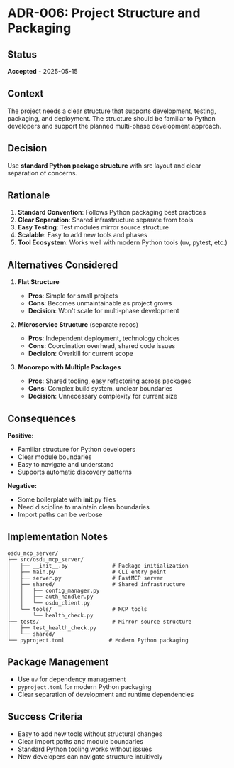 # ADR-006: Project Structure and Packaging

## Status
**Accepted** - 2025-05-15

## Context
The project needs a clear structure that supports development, testing, packaging, and deployment. The structure should be familiar to Python developers and support the planned multi-phase development approach.

## Decision
Use **standard Python package structure** with src layout and clear separation of concerns.

## Rationale
1. **Standard Convention**: Follows Python packaging best practices
2. **Clear Separation**: Shared infrastructure separate from tools
3. **Easy Testing**: Test modules mirror source structure
4. **Scalable**: Easy to add new tools and phases
5. **Tool Ecosystem**: Works well with modern Python tools (uv, pytest, etc.)

## Alternatives Considered
1. **Flat Structure**
   - **Pros**: Simple for small projects
   - **Cons**: Becomes unmaintainable as project grows
   - **Decision**: Won't scale for multi-phase development

2. **Microservice Structure** (separate repos)
   - **Pros**: Independent deployment, technology choices
   - **Cons**: Coordination overhead, shared code issues
   - **Decision**: Overkill for current scope

3. **Monorepo with Multiple Packages**
   - **Pros**: Shared tooling, easy refactoring across packages
   - **Cons**: Complex build system, unclear boundaries
   - **Decision**: Unnecessary complexity for current size

## Consequences
**Positive:**
- Familiar structure for Python developers
- Clear module boundaries
- Easy to navigate and understand
- Supports automatic discovery patterns

**Negative:**
- Some boilerplate with __init__.py files
- Need discipline to maintain clean boundaries
- Import paths can be verbose

## Implementation Notes
```
osdu_mcp_server/
├── src/osdu_mcp_server/
│   ├── __init__.py              # Package initialization
│   ├── main.py                  # CLI entry point
│   ├── server.py                # FastMCP server
│   ├── shared/                  # Shared infrastructure
│   │   ├── config_manager.py
│   │   ├── auth_handler.py
│   │   └── osdu_client.py
│   └── tools/                   # MCP tools
│       └── health_check.py
├── tests/                       # Mirror source structure
│   ├── test_health_check.py
│   └── shared/
└── pyproject.toml              # Modern Python packaging
```

## Package Management
- Use `uv` for dependency management
- `pyproject.toml` for modern Python packaging
- Clear separation of development and runtime dependencies

## Success Criteria
- Easy to add new tools without structural changes
- Clear import paths and module boundaries
- Standard Python tooling works without issues
- New developers can navigate structure intuitively